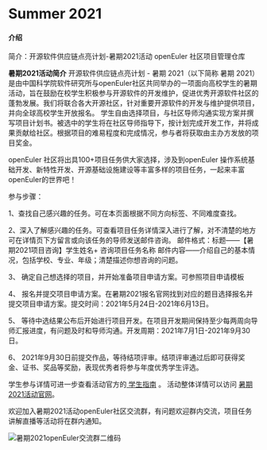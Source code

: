 # Summer 2021

#### 介绍
简介：开源软件供应链点亮计划-暑期2021活动 openEuler 社区项目管理仓库

 **暑期2021活动简介** 
开源软件供应链点亮计划 - 暑期 2021（以下简称 暑期 2021）是由中国科学院软件研究所与openEuler社区共同举办的一项面向高校学生的暑期活动，旨在鼓励在校学生积极参与开源软件的开发维护，促进优秀开源软件社区的蓬勃发展。我们将联合各大开源社区，针对重要开源软件的开发与维护提供项目，并向全球高校学生开放报名。
学生自由选择项目，与社区导师沟通实现方案并撰写项目计划书。被选中的学生将在社区导师指导下，按计划完成开发工作，并将成果贡献给社区。根据项目的难易程度和完成情况，参与者将获取由主办方发放的项目奖金。

openEuler 社区将出具100+项目任务供大家选择，涉及到openEuler 操作系统基础开发、新特性开发、开源基础设施建设等丰富多样的项目任务，一起来丰富openEuler的世界吧！

参与步骤：

1、查找自己感兴趣的任务。可在本页面根据不同方向标签、不同难度查找。

2、深入了解感兴趣的任务。可查看项目任务详情深入进行了解，对不清楚的地方可在详情页下方留言或向该任务的导师发送邮件咨询。
   邮件格式：标题——【暑期2021项目咨询】学生姓名+ 咨询项目任务名称
            邮件内容——介绍自己的基本情况，包括学校、专业、年级；清楚描述你想咨询的问题。

3、	确定自己想选择的项目，并开始准备项目申请方案。可参照项目申请模板

4、	报名并提交项目申请方案。在暑期2021报名官网找到对应的题目选择报名并提交项目申请方案。提交时间：2021年5月24日-2021年6月13日。

5、	等待中选结果公布后开始进行项目开发。在项目开发期间保持至少每两周向导师汇报进度，有问题及时和导师沟通。开发周期：2021年7月1日-2021年9月30日。

6、	2021年9月30日前提交作品，等待结项评审。结项评审通过后即可获得奖金、证书、奖品等奖励，表现优秀者将参与年度优秀学生评选。

学生参与详情可进一步查看活动官方的[ 学生指南](https://summer.iscas.ac.cn/help/student/) 。
活动整体详情可以访问 [暑期2021活动官网](https://summer.iscas.ac.cn/)。

欢迎加入暑期2021活动openEuler社区交流群，有问题欢迎群内交流，项目任务讲解直播等活动将在群内通知。

![暑期2021openEuler交流群二维码](https://images.gitee.com/uploads/images/2021/0407/165443_7d9eef23_114870.jpeg "群二维码.jpg")


